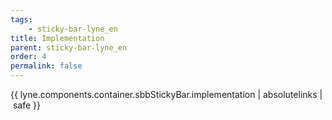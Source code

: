 ```yaml
---
tags: 
    - sticky-bar-lyne_en
title: Implementation
parent: sticky-bar-lyne_en
order: 4
permalink: false  
---
```

{{ lyne.components.container.sbbStickyBar.implementation | absolutelinks | safe }}